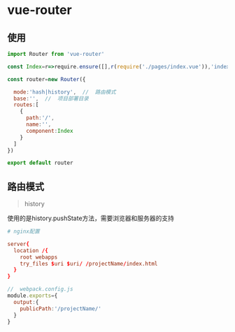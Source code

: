 # vue-router

## 使用

```javascript
import Router from 'vue-router'

const Index=r=>require.ensure([],r(require('./pages/index.vue')),'index')

const router=new Router({

  mode:'hash|history',  //  路由模式
  base:'',  //  项目部署目录
  routes:[
    {
      path:'/',
      name:'',
      component:Index
    }
  ]
})

export default router
```

## 路由模式

> history

使用的是history.pushState方法，需要浏览器和服务器的支持

```conf
# nginx配置

server{
  location /{
    root webapps
    try_files $uri $uri/ /projectName/index.html
  }
}
```

```javascript
//  webpack.config.js
module.exports={
  output:{
    publicPath:'/projectName/'
  }
}
```
